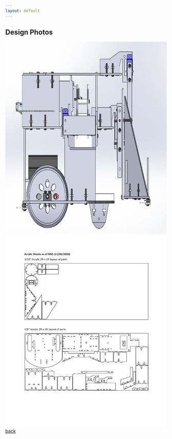 ```yaml
---
layout: default
---
```


## Design Photos

<a><img src="assets/images/ss_robot.JPG" width="700" height="600" border="0"></a>
<br>
<a><img src="assets/images/sheet_robot.png" width="700" height="600" border="0"></a>
<br>
[back](./)
